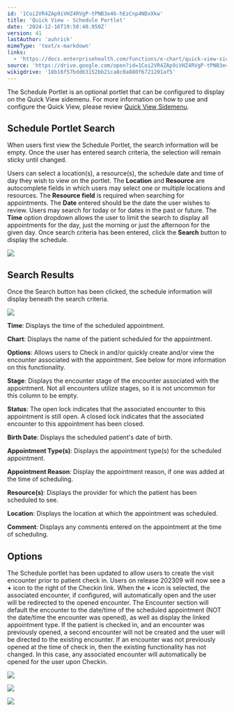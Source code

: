 ```yaml
---
id: '1Coi2VR4ZAp9iVHZ4RVgP-tPNB3e46-hEzCnp4NDxXkw'
title: 'Quick View - Schedule Portlet'
date: '2024-12-16T19:50:40.950Z'
version: 41
lastAuthor: 'auhrick'
mimeType: 'text/x-markdown'
links:
  - 'https://docs.enterprisehealth.com/functions/e-chart/quick-view-sidemenu/'
source: 'https://drive.google.com/open?id=1Coi2VR4ZAp9iVHZ4RVgP-tPNB3e46-hEzCnp4NDxXkw'
wikigdrive: '18b16f57bdd63152bb21ca8c0a880f6721201af5'
---
```

The Schedule Portlet is an optional portlet that can be configured to display on the Quick View sidemenu. For more information on how to use and configure the Quick View, please review [Quick View Sidemenu](https://docs.enterprisehealth.com/functions/e-chart/quick-view-sidemenu/).

## Schedule Portlet Search

When users first view the Schedule Portlet, the search information will be empty. Once the user has entered search criteria, the selection will remain sticky until changed.

Users can select a location(s), a resource(s), the schedule date and time of day they wish to view on the portlet. The **Location** and **Resource** are autocomplete fields in which users may select one or multiple locations and resources. The **Resource field** is required when searching for appointments. The **Date** entered should be the date the user wishes to review. Users may search for today or for dates in the past or future. The **Time** option dropdown allows the user to limit the search to display all appointments for the day, just the morning or just the afternoon for the given day. Once search criteria has been entered, click the **Search** button to display the schedule.

![](../quick-view-schedule-portlet.assets/f1f6f17ac53f5d334db367a5b6e69b22.png)

## Search Results

Once the Search button has been clicked, the schedule information will display beneath the search criteria.

![](../quick-view-schedule-portlet.assets/4982836441cc19976398fdc6acc22b1f.png)

**Time**: Displays the time of the scheduled appointment.

**Chart**: Displays the name of the patient scheduled for the appointment.

**Options**: Allows users to Check in and/or quickly create and/or view the encounter associated with the appointment. See below for more information on this functionality.

**Stage**: Displays the encounter stage of the encounter associated with the appointment. Not all encounters utilize stages, so it is not uncommon for this column to be empty.

**Status**: The open lock indicates that the associated encounter to this appointment is still open. A closed lock indicates that the associated encounter to this appointment has been closed.

**Birth Date**: Displays the scheduled patient's date of birth.

**Appointment Type(s)**: Displays the appointment type(s) for the scheduled appointment.

**Appointment Reason**: Display the appointment reason, if one was added at the time of scheduling.

**Resource(s)**: Displays the provider for which the patient has been scheduled to see.

**Location**: Displays the location at which the appointment was scheduled.

**Comment**: Displays any comments entered on the appointment at the time of scheduling.

## Options

The Schedule portlet has been updated to allow users to create the visit encounter prior to patient check in. Users on release 202309 will now see a **+** icon to the right of the Checkin link.  When the **+** icon is selected, the associated encounter, if configured, will automatically open and the user will be redirected to the opened encounter. The Encounter section will default the encounter to the date/time of the scheduled appointment (NOT the date/time the encounter was opened), as well as display the linked appointment type. If the patient is checked in, and an encounter was previously opened, a second encounter will not be created and the user will be directed to the existing encounter. If an encounter was not previously opened at the time of check in, then the existing functionality has not changed. In this case, any associated encounter will automatically be opened for the user upon Checkin.

![](../quick-view-schedule-portlet.assets/d377faa3048677dc876563d0272251d4.png)

![](../quick-view-schedule-portlet.assets/6ddea52a920bb927c5d99feb139e7292.png)

![](../quick-view-schedule-portlet.assets/d46d614ee1f16ebfe5f0a069bef93141.png)
